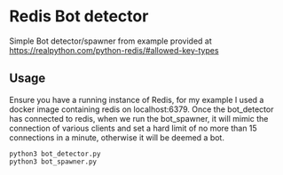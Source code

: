 # Redis Bot detector
Simple Bot detector/spawner from example provided at https://realpython.com/python-redis/#allowed-key-types

## Usage
Ensure you have a running instance of Redis, for my example I used a docker image containing redis on localhost:6379. Once the bot_detector has connected to redis, when we run the bot_spawner, it will mimic
the connection of various clients and set a hard limit of no more than 15 connections in a minute, otherwise it will
be deemed a bot.
```
python3 bot_detector.py
python3 bot_spawner.py
```
